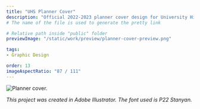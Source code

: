 ```yaml
---
title: "UHS Planner Cover"
description: "Official 2022-2023 planner cover design for University High School."
# The name of the file is used to generate the pretty link

# Relative path inside "public" folder
previewImage: "/static/work/preview/planner-cover-preview.png"

tags:
- Graphic Design

order: 13
imageAspectRatio: "87 / 111"
---
```


![Planner cover.](/static/work/planner-cover/Planner_Trimmed.png)

*This project was created in Adobe Illustrator. The font used is P22 Stanyan.*